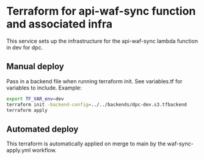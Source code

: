 # Terraform for api-waf-sync function and associated infra

This service sets up the infrastructure for the api-waf-sync lambda function in dev for dpc.

## Manual deploy

Pass in a backend file when running terraform init. See variables.tf for variables to include. Example:

```bash
export TF_VAR_env=dev
terraform init -backend-config=../../backends/dpc-dev.s3.tfbackend
terraform apply
```

## Automated deploy

This terraform is automatically applied on merge to main by the waf-sync-apply.yml workflow.
